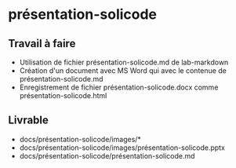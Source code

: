 # présentation-solicode

## Travail à faire

- Utilisation de fichier présentation-solicode.md de lab-markdown
- Création d'un document avec MS Word qui avec le contenue de présentation-solicode.md
- Enregistrement de fichier présentation-solicode.docx comme présentation-solicode.html 

## Livrable

- docs/présentation-solicode/images/*
- docs/présentation-solicode/images/présentation-solicode.pptx
- docs/présentation-solicode/présentation-solicode.md

